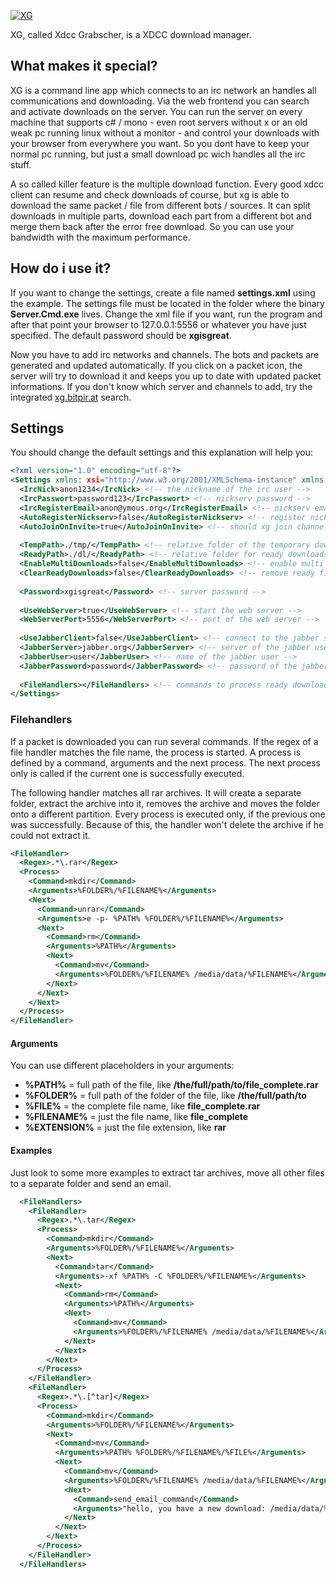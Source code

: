 [![XG](http://xg.bitpir.at/images/xg_gray.png)](http://www.larsformella.de/lang/en/portfolio/programme-software/xg)

XG, called Xdcc Grabscher, is a XDCC download manager.

## What makes it special?
XG is a command line app which connects to an irc network an handles all communications and downloading. Via the web frontend you can search and activate downloads on the server.
You can run the server on every machine that supports c# / mono - even root servers without x or an old weak pc running linux without a monitor - and control your downloads with your browser from everywhere you want.
So you dont have to keep your normal pc running, but just a small download pc wich handles all the irc stuff.

A so called killer feature is the multiple download function. Every good xdcc client can resume and check downloads of course, but xg is able to download the same packet / file from different bots / sources.
It can split downloads in multiple parts, download each part from a different bot and merge them back after the error free download. So you can use your bandwidth with the maximum performance.

## How do i use it?
If you want to change the settings, create a file named __settings.xml__ using the example. The settings file must be located in the folder where the binary __Server.Cmd.exe__ lives. Change the xml file if you want, run the program and after that point your browser to 127.0.0.1:5556 or whatever you have just specified. The default password should be __xgisgreat__.

Now you have to add irc networks and channels. The bots and packets are generated and updated automatically. If you click on a packet icon, the server will try to download it and keeps you up to date with updated packet informations. If you don't know which server and channels to add, try the integrated [xg.bitpir.at](http://xg.bitpir.at) search.

## Settings

You should change the default settings and this explanation will help you:

```xml
<?xml version="1.0" encoding="utf-8"?>
<Settings xmlns: xsi="http://www.w3.org/2001/XMLSchema-instance" xmlns: xsd="http://www.w3.org/2001/XMLSchema">
  <IrcNick>anon1234</IrcNick> <!-- the nickname of the irc user -->
  <IrcPasswort>password123</IrcPasswort> <!-- nickserv password -->
  <IrcRegisterEmail>anon@ymous.org</IrcRegisterEmail> <!-- nickserv email -->
  <AutoRegisterNickserv>false</AutoRegisterNickserv> <!-- register nick if he does not exist -->
  <AutoJoinOnInvite>true</AutoJoinOnInvite> <!-- should xg join channels on invite -->
  
  <TempPath>./tmp/</TempPath> <!-- relative folder of the temporary download folder -->
  <ReadyPath>./dl/</ReadyPath> <!-- relative folder for ready downloads -->
  <EnableMultiDownloads>false</EnableMultiDownloads> <!-- enable multi bot dl feature -->
  <ClearReadyDownloads>false</ClearReadyDownloads> <!-- remove ready files from database -->
  
  <Password>xgisgreat</Password> <!-- server password -->
  
  <UseWebServer>true</UseWebServer> <!-- start the web server -->
  <WebServerPort>5556</WebServerPort> <!-- port of the web server -->
  
  <UseJabberClient>false</UseJabberClient> <!-- connect to the jabber server -->
  <JabberServer>jabber.org</JabberServer> <!-- server of the jabber user -->
  <JabberUser>user</JabberUser> <!-- name of the jabber user -->
  <JabberPassword>password</JabberPassword> <!-- password of the jabber user -->
  
  <FileHandlers></FileHandlers> <!-- commands to process ready downloads - see next chapter -->
</Settings>
```

### Filehandlers

If a packet is downloaded you can run several commands. If the regex of a file handler matches the file name, the process is started. A process is defined by a command, arguments and the next process. The next process only is called if the current one is successfully executed.

The following handler matches all rar archives. It will create a separate folder, extract the archive into it, removes the archive and moves the folder onto a different partition. Every process is executed only, if the previous one was successfully. Because of this, the handler won't delete the archive if he could not extract it.

```xml
<FileHandler>
  <Regex>.*\.rar</Regex>
  <Process>
    <Command>mkdir</Command>
    <Arguments>%FOLDER%/%FILENAME%</Arguments>
    <Next>
      <Command>unrar</Command>
      <Arguments>e -p- %PATH% %FOLDER%/%FILENAME%</Arguments>
      <Next>
        <Command>rm</Command>
        <Arguments>%PATH%</Arguments>
        <Next>
          <Command>mv</Command>
          <Arguments>%FOLDER%/%FILENAME% /media/data/%FILENAME%</Arguments>
        </Next>
      </Next>
    </Next>
  </Process>
</FileHandler>
```

#### Arguments

You can use different placeholders in your arguments:

* __%PATH%__ = full path of the file, like __/the/full/path/to/file_complete.rar__
* __%FOLDER%__ = full path of the folder of the file, like __/the/full/path/to__
* __%FILE%__ = the complete file name, like __file_complete.rar__
* __%FILENAME%__ = just the file name, like __file_complete__
* __%EXTENSION%__ = just the file extension, like __rar__

#### Examples

Just look to some more examples to extract tar archives, move all other files to a separate folder and send an email.

```xml
  <FileHandlers>
    <FileHandler>
      <Regex>.*\.tar</Regex>
      <Process>
        <Command>mkdir</Command>
        <Arguments>%FOLDER%/%FILENAME%</Arguments>
        <Next>
          <Command>tar</Command>
          <Arguments>-xf %PATH% -C %FOLDER%/%FILENAME%</Arguments>
          <Next>
            <Command>rm</Command>
            <Arguments>%PATH%</Arguments>
            <Next>
              <Command>mv</Command>
              <Arguments>%FOLDER%/%FILENAME% /media/data/%FILENAME%</Arguments>
            </Next>
          </Next>
        </Next>
      </Process>
    </FileHandler>
    <FileHandler>
      <Regex>.*\.[^tar]</Regex>
      <Process>
        <Command>mkdir</Command>
        <Arguments>%FOLDER%/%FILENAME%</Arguments>
        <Next>
          <Command>mv</Command>
          <Arguments>%PATH% %FOLDER%/%FILENAME%/%FILE%</Arguments>
          <Next>
            <Command>mv</Command>
            <Arguments>%FOLDER%/%FILENAME% /media/data/%FILENAME%</Arguments>
            <Next>
              <Command>send_email_command</Command>
              <Arguments>"hello, you have a new download: /media/data/%FILENAME%"</Arguments>
            </Next>
          </Next>
        </Next>
      </Process>
    </FileHandler>
  </FileHandlers>
```



